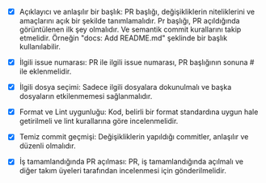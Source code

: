 - [x] Açıklayıcı ve anlaşılır bir başlık: PR başlığı, değişikliklerin niteliklerini ve amaçlarını açık bir şekilde tanımlamalıdır. Pr başlığı, PR açıldığında görüntülenen ilk şey olmalıdır. Ve semantik commit kurallarını takip etmelidir. Örneğin "docs: Add README.md" şeklinde bir başlık kullanılabilir. 
- [x] İlgili issue numarası: PR ile ilgili issue numarası, PR başlığının sonuna # ile eklenmelidir.
- [x] İlgili dosya seçimi: Sadece ilgili dosyalara dokunulmalı ve başka dosyaların etkilenmemesi sağlanmalıdır.
- [x] Format ve Lint uygunluğu: Kod, belirli bir format standardına uygun hale getirilmeli ve lint kurallarına göre incelenmelidir.
- [x] Temiz commit geçmişi: Değişikliklerin yapıldığı commitler, anlaşılır ve düzenli olmalıdır.
- [x] İş tamamlandığında PR açılması: PR, iş tamamlandığında açılmalı ve diğer takım üyeleri tarafından incelenmesi için gönderilmelidir.


